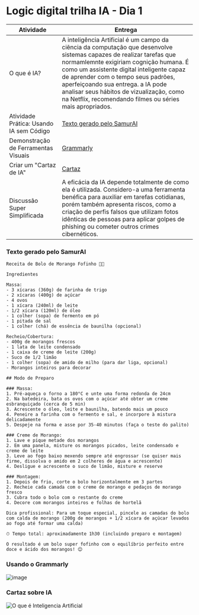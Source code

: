 # Logic digital trilha IA - Dia 1

| Atividade | Entrega |
|---|---|
| O que é IA? | A inteligência Artificial é um campo da ciẽncia da computação que desenvolve sistemas capazes de realizar tarefas que normamlemnte exigiriam cognição humana. É como um assistente digital inteligente capaz de aprender com o tempo seus padrões, aperfeiçoando sua entrega. a IA pode analisar seus hábitos de vizualização, como na Netflix, recomendando filmes ou séries mais apropriados. |
| Atividade Prática: Usando IA sem Código | [Texto gerado pelo SamurAI](https://github.com/carlosnet85/logic-digital-trilha-IA?tab=readme-ov-file#texto-gerado-pelo-samurai) |
| Demonstração de Ferramentas Visuais | [Grammarly](https://github.com/carlosnet85/logic-digital-trilha-IA#usando-o-grammarly) |
| Criar um "Cartaz de IA" | [Cartaz](https://github.com/carlosnet85/logic-digital-trilha-IA#cartaz-sobre-ia) |
| Discussão Super Simplificada | A eficácia da IA depende totalmente de como ela é utilizada. Considero-a  uma ferramenta benéfica para auxiliar em tarefas cotidianas, porém  também apresenta riscos, como a criação de perfis falsos que utilizam  fotos idênticas de pessoas para aplicar golpes de phishing ou cometer  outros crimes cibernéticos. |

### Texto gerado pelo SamurAI
```
Receita de Bolo de Morango Fofinho 🍓🍰

Ingredientes

Massa:
- 3 xícaras (360g) de farinha de trigo
- 2 xícaras (400g) de açúcar
- 4 ovos
- 1 xícara (240ml) de leite
- 1/2 xícara (120ml) de óleo
- 1 colher (sopa) de fermento em pó
- 1 pitada de sal
- 1 colher (chá) de essência de baunilha (opcional)

Recheio/Cobertura:
- 400g de morangos frescos
- 1 lata de leite condensado
- 1 caixa de creme de leite (200g)
- Suco de 1/2 limão
- 1 colher (sopa) de amido de milho (para dar liga, opcional)
- Morangos inteiros para decorar

## Modo de Preparo

### Massa:
1. Pré-aqueça o forno a 180°C e unte uma forma redonda de 24cm
2. Na batedeira, bata os ovos com o açúcar até obter um creme esbranquiçado (cerca de 5 min)
3. Acrescente o óleo, leite e baunilha, batendo mais um pouco
4. Peneire a farinha com o fermento e sal, e incorpore à mistura delicadamente
5. Despeje na forma e asse por 35-40 minutos (faça o teste do palito)

### Creme de Morango:
1. Lave e pique metade dos morangos
2. Em uma panela, misture os morangos picados, leite condensado e creme de leite
3. Leve ao fogo baixo mexendo sempre até engrossar (se quiser mais firme, dissolva o amido em 2 colheres de água e acrescente)
4. Desligue e acrescente o suco de limão, misture e reserve

### Montagem:
1. Depois de frio, corte o bolo horizontalmente em 3 partes
2. Recheie cada camada com o creme de morango e pedaços de morango fresco
3. Cubra todo o bolo com o restante do creme
4. Decore com morangos inteiros e folhas de hortelã

Dica profissional: Para um toque especial, pincele as camadas do bolo com calda de morango (200g de morangos + 1/2 xícara de açúcar levados ao fogo até formar uma calda)

⏱ Tempo total: aproximadamente 1h30 (incluindo preparo e montagem)

O resultado é um bolo super fofinho com o equilíbrio perfeito entre doce e ácido dos morangos! 😊
```

### Usando o Grammarly
![image](https://github.com/user-attachments/assets/4a462ac6-95c3-4e8a-8b51-52467faf31e8)

### Cartaz sobre IA
![O que é Inteligencia Artificial](https://github.com/user-attachments/assets/0f5589e5-c7de-4b8f-8426-65d6e4c9e28d)

